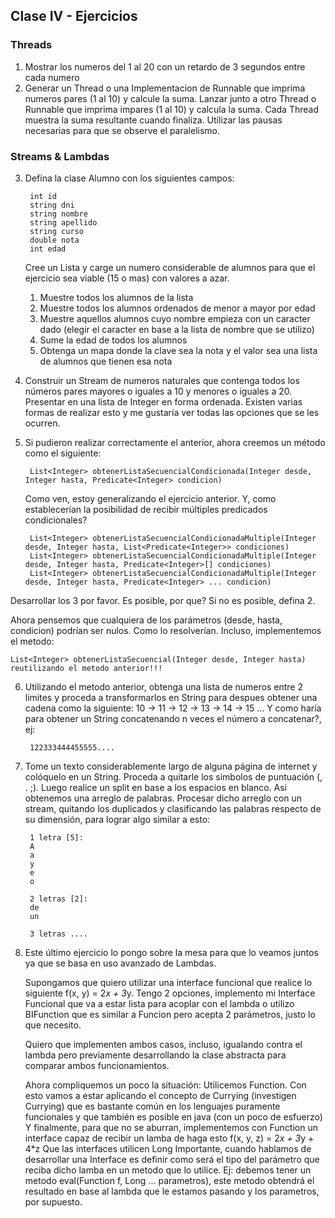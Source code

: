 ## Clase IV - Ejercicios

### Threads

1. Mostrar los numeros del 1 al 20 con un retardo de 3 segundos entre cada numero
2. Generar un Thread o una Implementacion de Runnable que imprima numeros pares (1 al 10) y calcule la suma.  Lanzar junto a otro Thread o Runnable que imprima impares (1 al 10) y calcula la suma.  Cada Thread muestra la suma resultante cuando finaliza.  Utilizar las pausas necesarias para que se observe el paralelismo.

### Streams & Lambdas

3. Defina la clase Alumno con los siguientes campos:

        int id
        string dni
        string nombre
        string apellido
        string curso
        double nota
        int edad

    Cree un Lista y carge un numero considerable de alumnos para que el ejercicio sea viable (15 o mas) con valores a azar.
    1. Muestre todos los alumnos de la lista
    2. Muestre todos los alumnos ordenados de menor a mayor por edad
    3. Muestre aquellos alumnos cuyo nombre empieza con un caracter dado (elegir el caracter en base a la lista de nombre que se utilizo)
    4. Sume la edad de todos los alumnos
    5. Obtenga un mapa donde la clave sea la nota y el valor sea una lista de alumnos que tienen esa nota

4. Construir un Stream de numeros naturales que contenga todos los números pares mayores o iguales a 10 y menores o iguales a 20.  Presentar en una lista de Integer en forma ordenada.
Existen varias formas de realizar esto y me gustaría ver todas las opciones que se les ocurren.

5. Si pudieron realizar correctamente el anterior, ahora creemos un método como el siguiente:

        List<Integer> obtenerListaSecuencialCondicionada(Integer desde, Integer hasta, Predicate<Integer> condicion)

    Como ven, estoy generalizando el ejercicio anterior. Y, como establecerían la posibilidad de recibir múltiples predicados condicionales?
    
        List<Integer> obtenerListaSecuencialCondicionadaMultiple(Integer desde, Integer hasta, List<Predicate<Integer>> condiciones)
        List<Integer> obtenerListaSecuencialCondicionadaMultiple(Integer desde, Integer hasta, Predicate<Integer>[] condiciones)	
        List<Integer> obtenerListaSecuencialCondicionadaMultiple(Integer desde, Integer hasta, Predicate<Integer> ... condicion)		

Desarrollar los 3 por favor. Es posible, por que? Si no es posible, defina 2.

Ahora pensemos que cualquiera de los parámetros (desde, hasta, condicion) podrían ser nulos.  Como lo resolverían.  Incluso, implementemos el metodo:

	List<Integer> obtenerListaSecuencial(Integer desde, Integer hasta)  reutilizando el metodo anterior!!!

6. Utilizando el metodo anterior, obtenga una lista de numeros entre 2 limites y proceda a transformarlos en String para despues obtener una cadena como la siguiente:
10 -> 11 -> 12 -> 13 -> 14 -> 15 ...
Y como haría para obtener un String concatenando n veces el número a concatenar?, ej:

        122333444455555....

7. Tome un texto considerablemente largo de alguna página de internet y colóquelo en un String.  Proceda a quitarle los simbolos de puntuación (, . ;).  Luego realice un split en base a los espacios en blanco.  Asi obtenemos una arreglo de palabras.
Procesar dicho arreglo con un stream, quitando los duplicados y clasificando las palabras respecto de su dimensión, para lograr algo similar a esto:

        1 letra [5]:
        A
        a
        y
        e
        o
        
        2 letras [2]:
        de
        un
        
        3 letras ....

8. Este último ejercicio lo pongo sobre la mesa para que lo veamos juntos ya que se basa en uso avanzado de Lambdas.

    Supongamos que quiero utilizar una interface funcional que realice lo siguiente f(x, y) = 2*x + 3*y. 
    Tengo 2 opciones, implemento mi Interface Funcional que va a estar lista para acoplar con el lambda o utilizo BIFunction que es similar a Funcion pero acepta 2 parámetros, justo lo que necesito. 
    
    Quiero que implementen ambos casos, incluso, igualando contra el lambda pero previamente desarrollando la clase abstracta para comparar ambos funcionamientos.
    
    Ahora compliquemos un poco la situación:  Utilicemos Function.  Con esto vamos a estar aplicando el concepto de Currying (investigen Currying) que es bastante común en los lenguajes puramente funcionales y que también es posible en java (con un poco de esfuerzo)
    Y finalmente, para que no se aburran, implementemos con Function un interface capaz de recibir un lamba de haga esto f(x, y, z) = 2*x + 3*y + 4*z
    Que las interfaces utilicen Long
    Importante, cuando hablamos de desarrollar una Interface es definir como será el tipo del parámetro que reciba dicho lamba en un metodo que lo utilice.  Ej:  debemos tener un metodo eval(Function f, Long ... parametros), este metodo obtendrá el resultado en base al lambda que le estamos pasando y los parametros, por supuesto.
